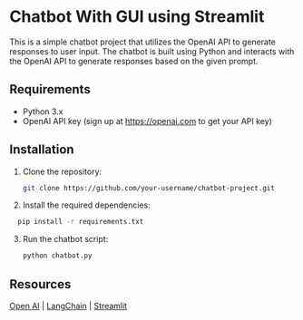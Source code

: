 # Chatbot With GUI using Streamlit

This is a simple chatbot project that utilizes the OpenAI API to generate responses to user input. The chatbot is built using Python and interacts with the OpenAI API to generate responses based on the given prompt.

## Requirements

- Python 3.x
- OpenAI API key (sign up at https://openai.com to get your API key)

## Installation

1. Clone the repository:

   ```bash
   git clone https://github.com/your-username/chatbot-project.git

2. Install the required dependencies:

  ```bash
    pip install -r requirements.txt
  ```

3. Run the chatbot script:

    ```bash
    python chatbot.py
   ```

## Resources
[Open AI](https://openai.com/) |
[LangChain](https://langchain.readthedocs.io/en/latest/index.html) | 
[Streamlit](https://streamlit.io/) 



 

